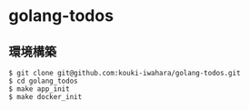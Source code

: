 # golang-todos  

## 環境構築  

```
$ git clone git@github.com:kouki-iwahara/golang-todos.git  
$ cd golang_todos
$ make app_init  
$ make docker_init
```
